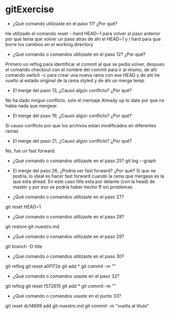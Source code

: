 # gitExercise

- ¿Qué comando utilizaste en el paso 11? ¿Por qué?

He utilizado el comando reset --hard HEAD~1 para volver al paso anterior por que tenia que volver un paso atras de ahí el HEAD~1 y l hard
para que borre los cambios en el working directory

- ¿Qué comando o comandos utilizaste en el paso 12? ¿Por qué?

Primero un reflog para identificar el commit al que se pedia volver, despues el comando checkout con el nombre del commit para ir al mismo,
de ahi comando switch -c para crear una nueva rama con ese HEAD y de ahi he vuelto al estado original de la rama styled y de ahi un merge temp.

- El merge del paso 13, ¿Causó algún conflicto? ¿Por qué?

No ha dado ningun conflicto, solo el mensaje Already up to date por que no habia nada que mergear.

- El merge del paso 19, ¿Causó algún conflicto? ¿Por qué?

Si causo conflicto por que los archivos estan modificados en diferentes ramas

- El merge del paso 21, ¿Causó algún conflicto? ¿Por qué?

No, fue un fast forward.

- ¿Qué comando o comandos utilizaste en el paso 25?
git log --graph

- El merge del paso 26, ¿Podría ser fast forward? ¿Por qué?
Si que se podría, lo ideal es hacer fast forward cuando la rama que mergeas es la que esta ahead.
En este caso title esta por delante (con la head) de master y por eso se podría haber hecho ff sin problemas

- ¿Qué comando o comandos utilizaste en el paso 27?

git reset HEAD~1

- ¿Qué comando o comandos utilizaste en el paso 28?

git restore git-nuestro.md

- ¿Qué comando o comandos utilizaste en el paso 29?

git branch -D title

- ¿Qué comando o comandos utilizaste en el paso 30?

git reflog
git reset a0f172e
git add *
git commit -m ""

- ¿Qué comando o comandos usaste en el paso 32?

git reflog
git reset f572615
git add *
git commit -m ""

- ¿Qué comando o comandos usaste en el punto 33?

git reset dc14699
add git-nuestro.md
git commit -m "vuelta al titulo"
